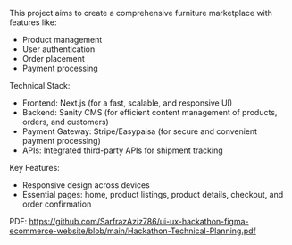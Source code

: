 This project aims to create a comprehensive furniture marketplace with features like:

- Product management
- User authentication
- Order placement
- Payment processing

Technical Stack:

- Frontend: Next.js (for a fast, scalable, and responsive UI)
- Backend: Sanity CMS (for efficient content management of products, orders, and customers)
- Payment Gateway: Stripe/Easypaisa (for secure and convenient payment processing)
- APIs: Integrated third-party APIs for shipment tracking

Key Features:

- Responsive design across devices
- Essential pages: home, product listings, product details, checkout, and order confirmation

PDF: https://github.com/SarfrazAziz786/ui-ux-hackathon-figma-ecommerce-website/blob/main/Hackathon-Technical-Planning.pdf